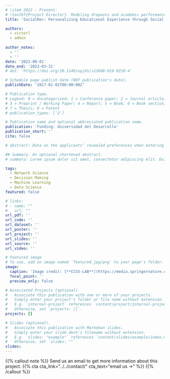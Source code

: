 ```yaml
---
# \item 2022 - Present: 
# \textbf{Project Director}. Modeling dropouts and academic performance in higher education. The project's primary goal is to build early risk profiles of students who are at risk of dropout in higher education to focus accompanying programs. In partnership with Universidad del Desarrollo ($\approx~$ USD 40.000).
title: 'SocialRec: Personalizing Educational Experience through Social Network-based Recommender Systems'

authors:
  - victorl
  - admin
  
author_notes:
  - ''
  - ''
date: '2022-08-01'
date_end: '2023-03-31'
# doi: 'https://doi.org/10.1140/epjds/s13688-019-0218-4'

# Schedule page publish date (NOT publication's date).
publishDate: '2017-01-01T00:00:00Z'

# Publication type.
# Legend: 0 = Uncategorized; 1 = Conference paper; 2 = Journal article;
# 3 = Preprint / Working Paper; 4 = Report; 5 = Book; 6 = Book section;
# 7 = Thesis; 8 = Patent
# publication_types: ['2']

# Publication name and optional abbreviated publication name.
publication: 'Funding: Universidad del Desarrollo'
publication_short: ''
cite: false

# abstract: Data on the applicants’ revealed preferences when entering higher education is used as a proxy to build the Higher Education Space (HES) of Portugal (2008–2015) and Chile (2006–2017). The HES is a network that connects pairs of degree programs according to their co-occurrence in the applicants’ preferences. We show that both HES network structures reveal the existence of positive assortment in features such as gender balance, application scores, unemployment levels, academic demand/supply ratio, geographical mobility, and first-year drop-out rates. For instance, if a degree program exhibits a high prevalence of female candidates, its nearest degree programs in the HES will also tend to exhibit a higher prevalence when compared to the prevalence in the entire system. These patterns extend up to two or three links of separation, vanishing, or inverting for increasing distances. Moreover, we show that for demand/supply ratio and application scores a similar pattern occurs for time variations. Finally, we provide evidence that information embedded in the HES is not accessible by merely considering the features of degree programs independently. These findings contribute to a better understanding of the higher education systems at revealing and leveraging its non-trivial underlying organizing principles. To the best of our knowledge, this is the first network science approach for improving decision-making and governance in higher education systems.

## Summary. An optional shortened abstract.
# summary: Lorem ipsum dolor sit amet, consectetur adipiscing elit. Duis posuere tellus ac convallis placerat. Proin tincidunt magna sed ex sollicitudin condimentum.

tags:
  - Network Science
  - Decision Making
  - Machine Learning
  - Data Science
featured: false

# links:
# - name: ""
#   url: ""
url_pdf: ''
url_code: ''
url_dataset: ''
url_poster: ''
url_project: ''
url_slides: ''
url_source: ''
url_video: ''

# Featured image
# To use, add an image named `featured.jpg/png` to your page's folder.
image:
  caption: 'Image credit: [**CCSS-LAB**](https://media.springernature.com/full/springer-static/image/art%3A10.1140%2Fepjds%2Fs13688-019-0218-4/MediaObjects/13688_2019_218_Fig1_HTML.png?as=webp)'
  focal_point: ''
  preview_only: false

# Associated Projects (optional).
#   Associate this publication with one or more of your projects.
#   Simply enter your project's folder or file name without extension.
#   E.g. `internal-project` references `content/project/internal-project/index.md`.
#   Otherwise, set `projects: []`.
projects: []

# Slides (optional).
#   Associate this publication with Markdown slides.
#   Simply enter your slide deck's filename without extension.
#   E.g. `slides: "example"` references `content/slides/example/index.md`.
#   Otherwise, set `slides: ""`.
slides:
---
```


{{% callout note %}}
Send us an email to get more information about this project.
{{% cta cta_link="../../contact/" cta_text="email us →" %}}
{{% /callout %}}

<!-- Supplementary notes can be added here, including [code and math](https://wowchemy.com/docs/content/writing-markdown-latex/). -->
